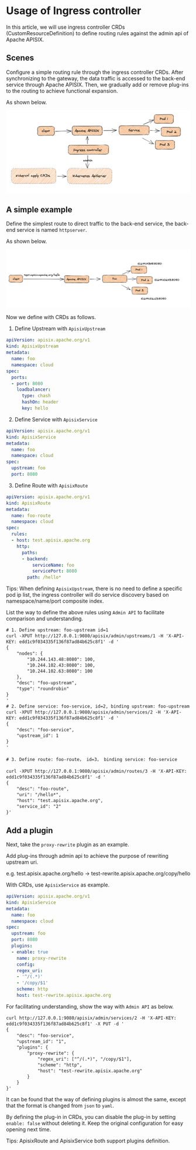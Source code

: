 # Usage of Ingress controller

In this article, we will use ingress controller CRDs (CustomResourceDefinition) to define routing rules against the admin api of Apache APISIX.

## Scenes

Configure a simple routing rule through the ingress controller CRDs. After synchronizing to the gateway, the data traffic is accessed to the back-end service through Apache APISIX. Then, we gradually add or remove plug-ins to the routing to achieve functional expansion.

As shown below.

![scene](./images/scene.png)

## A simple example

Define the simplest route to direct traffic to the back-end service, the back-end service is named `httpserver`.

As shown below.

![first](./images/first.png)

Now we define with CRDs as follows.

1. Define Upstream with `ApisixUpstream`

```yaml
apiVersion: apisix.apache.org/v1
kind: ApisixUpstream
metadata:
  name: foo
  namespace: cloud
spec:
  ports:
  - port: 8080
    loadbalancer:
      type: chash
      hashOn: header
      key: hello
```

2. Define Service with `ApisixService`

```yaml
apiVersion: apisix.apache.org/v1
kind: ApisixService
metadata:
  name: foo
  namespace: cloud
spec:
  upstream: foo
  port: 8080
```

3. Define Route with `ApisixRoute`

```yaml
apiVersion: apisix.apache.org/v1
kind: ApisixRoute
metadata:
  name: foo-route
  namespace: cloud
spec:
  rules:
  - host: test.apisix.apache.org
    http:
      paths:
      - backend:
          serviceName: foo
          servicePort: 8080
        path: /hello*
```

Tips: When defining `ApisixUpstream`, there is no need to define a specific pod ip list, the ingress controller will do service discovery based on namespace/name/port composite index.

List the way to define the above rules using `Admin API` to facilitate comparison and understanding.

```shell
# 1. Define upstream: foo-upstream id=1
curl -XPUT http://127.0.0.1:9080/apisix/admin/upstreams/1 -H 'X-API-KEY: edd1c9f034335f136f87ad84b625c8f1' -d '
{
    "nodes": {
        "10.244.143.48:8080": 100,
        "10.244.102.43:8080": 100,
        "10.244.102.63:8080": 100
    },
    "desc": "foo-upstream",
    "type": "roundrobin"
}
'
# 2. Define service: foo-service, id=2, binding upstream: foo-upstream
curl -XPUT http://127.0.0.1:9080/apisix/admin/services/2 -H 'X-API-KEY: edd1c9f034335f136f87ad84b625c8f1' -d '
{
    "desc": "foo-service",
    "upstream_id": 1
}
'

# 3. Define route: foo-route， id=3， binding service: foo-service

curl -XPUT http://127.0.0.1:9080/apisix/admin/routes/3 -H 'X-API-KEY: edd1c9f034335f136f87ad84b625c8f1' -d '
{
    "desc": "foo-route",
    "uri": "/hello*",
    "host": "test.apisix.apache.org",
    "service_id": "2"
}'
```

## Add a plugin

Next, take the `proxy-rewrite` plugin as an example.

Add plug-ins through admin api to achieve the purpose of rewriting upstream uri.

e.g. test.apisix.apache.org/hello -> test-rewrite.apisix.apache.org/copy/hello

With CRDs, use `ApisixService` as example.

```yaml
apiVersion: apisix.apache.org/v1
kind: ApisixService
metadata:
  name: foo
  namespace: cloud
spec:
  upstream: foo
  port: 8080
  plugins:
  - enable: true
    name: proxy-rewrite
    config:
    regex_uri:
    - '^/(.*)'
    - '/copy/$1'
    scheme: http
    host: test-rewrite.apisix.apache.org
```

For facilitating understanding, show the way with `Admin API` as below.

```shell
curl http://127.0.0.1:9080/apisix/admin/services/2 -H 'X-API-KEY: edd1c9f034335f136f87ad84b625c8f1' -X PUT -d '
{
    "desc": "foo-service",
    "upstream_id": "1",
    "plugins": {
        "proxy-rewrite": {
            "regex_uri": ["^/(.*)", "/copy/$1"],
            "scheme": "http",
            "host": "test-rewrite.apisix.apache.org"
        }
    }
}'
```

It can be found that the way of defining plugins is almost the same, except that the format is changed from `json` to `yaml`.

By defining the plug-in in CRDs, you can disable the plug-in by setting `enable: false` without deleting it. Keep the original configuration for easy opening next time.

Tips: ApisixRoute and ApisixService both support plugins definition.
